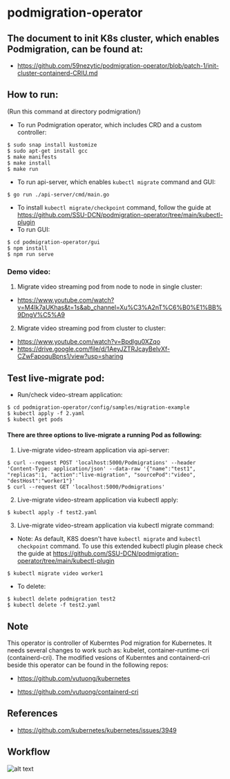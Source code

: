 # podmigration-operator
## The document to init K8s cluster, which enables Podmigration, can be found at: 
- https://github.com/59nezytic/podmigration-operator/blob/patch-1/init-cluster-containerd-CRIU.md

## How to run:
(Run this command at directory podmigration/)
* To run Podmigration operator, which includes CRD and a custom controller:
```
$ sudo snap install kustomize
$ sudo apt-get install gcc
$ make manifests
$ make install
$ make run
```
* To run api-server, which enables ```kubectl migrate``` command and GUI:
```
$ go run ./api-server/cmd/main.go
```
* To install ```kubectl migrate/checkpoint``` command, follow the guide at https://github.com/SSU-DCN/podmigration-operator/tree/main/kubectl-plugin
* To run GUI:
```
$ cd podmigration-operator/gui
$ npm install
$ npm run serve
```
### Demo video:
1. Migrate video streaming pod from node to node in single cluster:
 -  https://www.youtube.com/watch?v=M4Ik7aUKhas&t=1s&ab_channel=Xu%C3%A2nT%C6%B0%E1%BB%9DngV%C5%A9
2. Migrate video streaming pod from cluster to cluster:
 -  https://www.youtube.com/watch?v=Bpdlgu0XZqo
 - https://drive.google.com/file/d/1AeyJZTRJcayBelvXf-CZwFapoquBpns1/view?usp=sharing

## Test live-migrate pod:
* Run/check video-stream application:
```
$ cd podmigration-operator/config/samples/migration-example
$ kubectl apply -f 2.yaml
$ kubectl get pods
```
#### There are three options to live-migrate a running Pod as following:
1. Live-migrate video-stream application via api-server:
```
$ curl --request POST 'localhost:5000/Podmigrations' --header 'Content-Type: application/json' --data-raw '{"name":"test1", "replicas":1, "action":"live-migration", "sourcePod":"video", "destHost":"worker1"}'
$ curl --request GET 'localhost:5000/Podmigrations'
```
2. Live-migrate video-stream application via kubectl apply:
```
$ kubectl apply -f test2.yaml
```
3. Live-migrate video-stream application via kubectl migrate command:
- Note: As default, K8S doesn't have ```kubectl migrate``` and ```kubectl checkpoint``` command. To use this extended kubectl plugin please check the guide at https://github.com/SSU-DCN/podmigration-operator/tree/main/kubectl-plugin
```
$ kubectl migrate video worker1
```
* To delete:
```
$ kubectl delete podmigration test2
$ kubectl delete -f test2.yaml
```
## Note
This operator is controller of Kuberntes Pod migration for Kubernetes. It needs several changes to work such as: kubelet, container-runtime-cri (containerd-cri). The modified vesions of Kuberntes and containerd-cri beside this operator can be found in the following repos:

* https://github.com/vutuong/kubernetes


* https://github.com/vutuong/containerd-cri

## References
* https://github.com/kubernetes/kubernetes/issues/3949

## Workflow
![alt text](https://github.com/SSU-DCN/podmigration-operator/blob/main/podmigration.jpg?raw=true)

